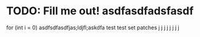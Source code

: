 # TODO: Fill me out! asdfasdfadsfasdf
for (int i = 0)
asdfsdfasdfjas;ldjfl;askdfa
test test set patches j j j j j j j j
